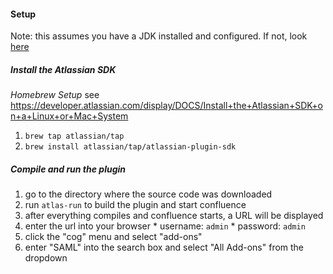 #### Setup

Note: this assumes you have a JDK installed and configured. If not, look [here](https://developer.atlassian.com/display/DOCS/Set+up+the+SDK+Prerequisites+for+Linux+or+Mac)

##### Install the Atlassian SDK

_Homebrew Setup_
see https://developer.atlassian.com/display/DOCS/Install+the+Atlassian+SDK+on+a+Linux+or+Mac+System
  1. ```brew tap atlassian/tap```
  2. ```brew install atlassian/tap/atlassian-plugin-sdk```
  
##### Compile and run the plugin

  1. go to the directory where the source code was downloaded
  2. run ```atlas-run``` to build the plugin and start confluence
  3. after everything compiles and confluence starts, a URL will be displayed
  4. enter the url into your browser
    * username: ```admin```
    * password: ```admin```
  5. click the "cog" menu and select "add-ons"
  6. enter "SAML" into the search box and select "All Add-ons" from the dropdown 